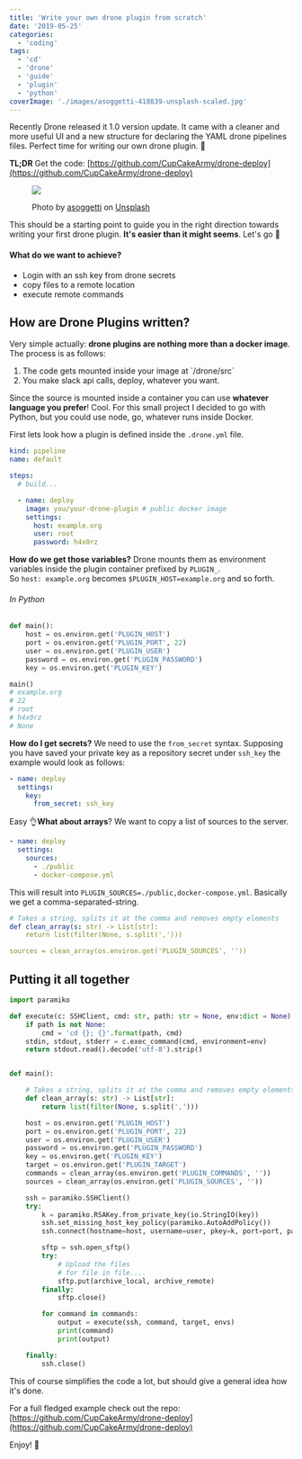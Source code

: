 ```yaml
---
title: 'Write your own drone plugin from scratch'
date: '2019-05-25'
categories:
  - 'coding'
tags:
  - 'cd'
  - 'drone'
  - 'guide'
  - 'plugin'
  - 'python'
coverImage: './images/asoggetti-418839-unsplash-scaled.jpg'
---
```


Recently Drone released it 1.0 version update. It came with a cleaner and more useful UI and a new structure for declaring the YAML drone pipelines files. Perfect time for writing our own drone plugin. 🎉

**TL;DR** Get the code: [https://github.com/CupCakeArmy/drone-deploy](https://github.com/CupCakeArmy/drone-deploy)

<figure>

![](images/asoggetti-418839-unsplash-1024x684.jpg)

<figcaption>

Photo by [asoggetti](https://unsplash.com/photos/rSFxBGpnluw?utm_source=unsplash&utm_medium=referral&utm_content=creditCopyText) on [Unsplash](https://unsplash.com/search/photos/drone?utm_source=unsplash&utm_medium=referral&utm_content=creditCopyText)

</figcaption>

</figure>

This should be a starting point to guide you in the right direction towards writing your first drone plugin. **It's easier than it might seems**. Let's go 🚀

#### What do we want to achieve?

- Login with an ssh key from drone secrets
- copy files to a remote location
- execute remote commands

## How are Drone Plugins written?

Very simple actually: **drone plugins are nothing more than a docker image**. The process is as follows:

1. The code gets mounted inside your image at \`/drone/src\`
2. You make slack api calls, deploy, whatever you want.

Since the source is mounted inside a container you can use **whatever language you prefer**! Cool. For this small project I decided to go with Python, but you could use node, go, whatever runs inside Docker.

First lets look how a plugin is defined inside the `.drone.yml` file.

```yaml
kind: pipeline
name: default

steps:
  # build...

  - name: deploy
    image: you/your-drone-plugin # public docker image
    settings:
      host: example.org
      user: root
      password: h4x0rz
```

**How do we get those variables?** Drone mounts them as environment variables inside the plugin container prefixed by `PLUGIN_`.  
So `host: example.org` becomes `$PLUGIN_HOST=example.org` and so forth.

###### In Python

```python
def main():
    host = os.environ.get('PLUGIN_HOST')
    port = os.environ.get('PLUGIN_PORT', 22)
    user = os.environ.get('PLUGIN_USER')
    password = os.environ.get('PLUGIN_PASSWORD')
    key = os.environ.get('PLUGIN_KEY')

main()
# example.org
# 22
# root
# h4x0rz
# None
```

**How do I get secrets?** We need to use the `from_secret` syntax. Supposing you have saved your private key as a repository secret under `ssh_key` the example would look as follows:

```yaml
- name: deploy
  settings:
    key:
      from_secret: ssh_key
```

Easy 👌**What about arrays**? We want to copy a list of sources to the server.

```yaml
- name: deploy
  settings:
    sources:
      - ./public
      - docker-compose.yml
```

This will result into `PLUGIN_SOURCES=./public,docker-compose.yml`. Basically we get a comma-separated-string.

```yaml
# Takes a string, splits it at the comma and removes empty elements
def clean_array(s: str) -> List[str]:
    return list(filter(None, s.split(',')))

sources = clean_array(os.environ.get('PLUGIN_SOURCES', ''))
```

## Putting it all together

```python
import paramiko

def execute(c: SSHClient, cmd: str, path: str = None, env:dict = None) -> str:
    if path is not None:
        cmd = 'cd {}; {}'.format(path, cmd)
    stdin, stdout, stderr = c.exec_command(cmd, environment=env)
    return stdout.read().decode('utf-8').strip()


def main():

	# Takes a string, splits it at the comma and removes empty elements
    def clean_array(s: str) -> List[str]:
        return list(filter(None, s.split(',')))

    host = os.environ.get('PLUGIN_HOST')
    port = os.environ.get('PLUGIN_PORT', 22)
    user = os.environ.get('PLUGIN_USER')
    password = os.environ.get('PLUGIN_PASSWORD')
    key = os.environ.get('PLUGIN_KEY')
    target = os.environ.get('PLUGIN_TARGET')
    commands = clean_array(os.environ.get('PLUGIN_COMMANDS', ''))
    sources = clean_array(os.environ.get('PLUGIN_SOURCES', ''))

    ssh = paramiko.SSHClient()
    try:
        k = paramiko.RSAKey.from_private_key(io.StringIO(key))
        ssh.set_missing_host_key_policy(paramiko.AutoAddPolicy())
        ssh.connect(hostname=host, username=user, pkey=k, port=port, password=password)

        sftp = ssh.open_sftp()
        try:
			# Upload the files
			# for file in file....
			sftp.put(archive_local, archive_remote)
        finally:
            sftp.close()

        for command in commands:
            output = execute(ssh, command, target, envs)
            print(command)
            print(output)

    finally:
        ssh.close()
```

This of course simplifies the code a lot, but should give a general idea how it's done.

For a full fledged example check out the repo: [https://github.com/CupCakeArmy/drone-deploy](https://github.com/CupCakeArmy/drone-deploy)

Enjoy! 👋
